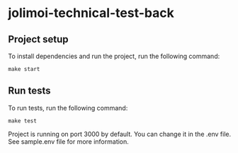 # jolimoi-technical-test-back

## Project setup
To install dependencies and run the project, run the following command:
```
make start
```

## Run tests
To run tests, run the following command:
```
make test
```

Project is running on port 3000 by default. You can change it in the .env file.
See sample.env file for more information.